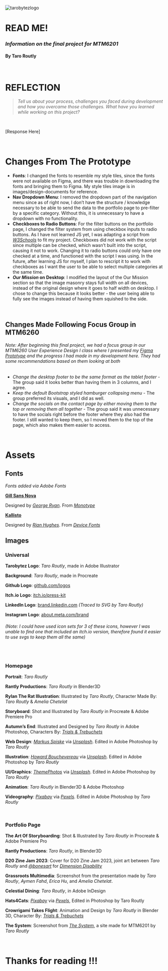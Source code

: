 ![tarobytezlogo](https://github.com/user-attachments/assets/848b70f6-6beb-47ca-8d83-4b4ff745d82f)

# READ ME! 
### *Information on the final project for MTM6201*
#### By Taro Routly
<br>

# REFLECTION
> *Tell us about your process, challenges you faced during development and how you overcame those challenges. What have you learned while working on this project?*

<br>

[Response Here]

<br>

# Changes From The Prototype
- **Fonts**: I changed the fonts to resemble my style tiles, since the fonts were not available on Figma, and there was trouble in downloading the fonts and bringing them to Figma. My style tiles image is in images/design-documents for reference. 
- **Nav Dropdown Menu**: I removed the dropdown part of the navigation menu since as of right now, I don’t have the structure / knowledge necessary to be able to send the data to the portfolio page to pre-filter by a specific category. Without this, it is unnecessary to have a dropdown with no functionality. 
- **Checkboxes to Radio Buttons**: For the filter buttons on the portfolio page, I changed the filter system from using checkbox inputs to radio buttons. As I have not learned JS yet, I was adapting a script from [*W3Schools*](https://www.w3schools.com/howto/howto_js_filter_elements.asp) to fit my project. Checkboxes did not work with the script since multiple can be checked, which wasn’t built into the script, causing it not to work. Changing it to radio buttons could only have one checked at a time, and functioned with the script I was using. In the future, after learning JS for myself, I plan to rescript it to work with checkboxes as I want the user to be able to select multiple categories at the same time. 
- ***Our Mission* on Desktop**: I modified the layout of the Our Mission section so that the image masonry stays full width on all devices, instead of the original design where it goes to half width on desktop. I chose to change this because it looks better - the user being able to fully see the images instead of having them squished to the side.

<br>

## Changes Made Following Focus Group in MTM6260

###### *Note: After beginning this final project, we had a focus group in our MTM6260 User Experience Design I class where I presented my [*Figma Prototype*](https://www.figma.com/design/PhcprEzwvFyIxQxtqm9LLz/routly_taro_prototype?node-id=1034179-420&t=2Grxz2NIBt4duxth-1) and the progress I had made in my development here. They had some recommendations based on them looking at both* 

- *Change the desktop footer to be the same format as the tablet footer* - The group said  it looks better than having them in 3 columns, and I agree.
- *Keep the default Bootstrap styled hamburger collapsing menu* - The group preferred its visuals, and I did as well. 
- *Change the socials on the contact page by either moving them to the top or removing them all together* - The group said it was unnecessary to have the socials right before the footer where they also had the footer. I still wanted to keep them, so I moved them to the top of the page, which also makes them easier to access.

<br>

# Assets
## Fonts
*Fonts added via Adobe Fonts*

[**Gill Sans Nova**](https://fonts.adobe.com/fonts/gill-sans-nova)

Designed by [*George Ryan*](https://fonts.adobe.com/designers/george-ryan). From [*Monotype*](https://fonts.adobe.com/foundries/monotype)

[**Kallisto**](https://fonts.adobe.com/fonts/kallisto)

Designed by [*Rian Hughes*](https://fonts.adobe.com/designers/rian-hughes). From [*Device Fonts*](https://fonts.adobe.com/foundries/device-fonts)


## Images
### Universal
**Tarobytez Logo**: *Taro Routly*, made in Adobe Illustrator

**Background**: *Taro Routly*, made in Procreate

**Github Logo**: [github.com/logos](https://github.com/logos)

**Itch.io Logo**: [itch.io/press-kit](https://itch.io/press-kit#logos/white)

**LinkedIn Logo**: [brand.linkedin.com](https://brand.linkedin.com/content/brand/global/en_us/index/visual-identity/logo) *(Traced to SVG by Taro Routly)*

**Instagram Logo**: [about.meta.com/brand](https://about.meta.com/brand/resources/instagram/instagram-brand/)

###### *(Note: I could have used icon sets for 3 of these icons, however I was unable to find one that included an itch.io version, therefore found it easier to use svgs to keep them all the same)*

<br>

### Homepage

**Portrait**: *Taro Routly*

**Rantly Productions**: *Taro Routly* in Blender3D

**Rylan The Rat Illustration**: Illustrated by *Taro Routly*, Character Made By: *Taro Routly* & *Amelia Chetelat*

**Storyboard**: Shot and Illustrated by *Taro Routly* in Procreate & Adobe Premiere Pro

**Autumn’s End**: Illustrated and Designed by *Taro Routly* in Adobe Photoshop, Characters By: [*Trials & Trebuchets*](https://trialsandtrebuchets.libsyn.com/)

**Web Design**: [*Markus Spiske*](https://unsplash.com/@markusspiske) via [ *Unsplash*](https://unsplash.com/photos/matrix-movie-still-iar-afB0QQw). Edited in Adobe Photoshop by *Taro Routly*

**Illustration**: [*Howard Bouchevereau*](https://unsplash.com/@howardbouchevereau) via [*Unsplash*](https://unsplash.com/photos/person-using-android-tablet-MU3SIgq5Gpw). Edited in Adobe Photoshop by *Taro Routly*

**UI/Graphics**: [*ThemePhotos*](https://unsplash.com/@themephotos) via [*Unsplash*](https://unsplash.com/photos/tuned-on-macbook-CGpifH3FjOA). Edited in Adobe Photoshop by *Taro Routly*

**Animation**: *Taro Routly* in Blender3D & Adobe Photoshop

**Videography**: [*Pixabay*](https://www.pexels.com/@pixabay/) via [*Pexels*](https://www.pexels.com/photo/close-up-photo-of-camera-shutter-414781/). Edited in Adobe Photoshop by *Taro Routly*


<br>

### Portfolio Page

**The Art Of Storyboarding**: Shot & Illustrated by *Taro Routly* in Procreate & Adobe Premiere Pro

**Rantly Productions**: *Taro Routly*, in Blender3D

**D20 Zine Jam 2023**: Cover for D20 Zine Jam 2023, joint art between *Taro Routly* and [*@bonesart*](https://www.tumblr.com/bonesart) for [*Dimension Disability*](https://tarobytez.itch.io/dimension-disability)

**Grassroots Multimedia**: Screenshot from the presentation made by *Taro Routly*, *Aymen Fahd*, *Erica Hu*, and *Amelia Chetelat*.


**Celestial Dining**: *Taro Routly*, in Adobe InDesign

**Hats4Cats**: [*Pixabay*](https://www.pexels.com/@pixabay/) via [*Pexels*](https://www.pexels.com/photo/brown-tabby-cat-on-tree-209031/), Edited in Photoshop by Taro Routly 

**Crowrigami Takes Flight**: Animation and Design by *Taro Routly* in Blender 3D, Character By: [*Trials & Trebuchets*](https://trialsandtrebuchets.libsyn.com/)

**The System**: Screenshot from [*The System*](https://rout0052.github.io/midterm-mtm6201/), a site made for MTM6201 by *Taro Routly*

<br>

# Thanks for reading !!!
